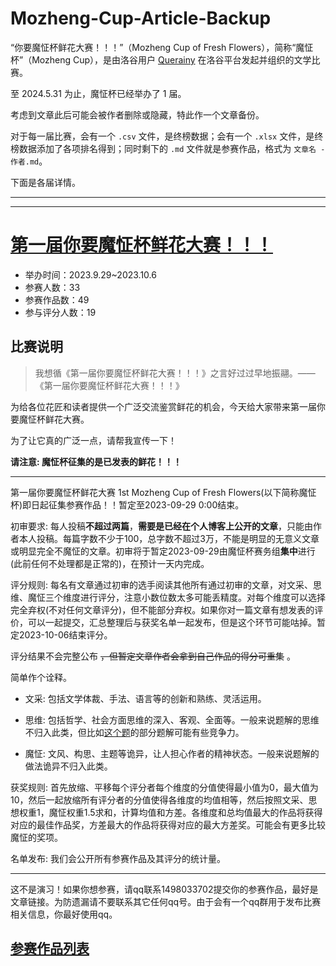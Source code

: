 # Mozheng-Cup-Article-Backup
“你要魔怔杯鲜花大赛！！！”（Mozheng Cup of Fresh Flowers），简称“魔怔杯”（Mozheng Cup），是由洛谷用户 [Querainy](https://www.luogu.com/user/152213) 在洛谷平台发起并组织的文学比赛。

至 2024.5.31 为止，魔怔杯已经举办了 1 届。

考虑到文章此后可能会被作者删除或隐藏，特此作一个文章备份。

对于每一届比赛，会有一个 `.csv` 文件，是终榜数据；会有一个 `.xlsx` 文件，是终榜数据添加了各项排名得到；同时剩下的 `.md` 文件就是参赛作品，格式为 `文章名 - 作者.md`。

下面是各届详情。

---
---

# [第一届你要魔怔杯鲜花大赛！！！](https://www.luogu.com/paste/zuy6eopx)
- 举办时间：2023.9.29~2023.10.6
- 参赛人数：33
- 参赛作品数：49
- 参与评分人数：19

## 比赛说明
> 我想循《第一届你要魔怔杯鲜花大赛！！！》之言好过过早地振翮。——《第一届你要魔怔杯鲜花大赛！！！》

为给各位花匠和读者提供一个广泛交流鉴赏鲜花的机会，今天给大家带来第一届你要魔怔杯鲜花大赛。

为了让它真的广泛一点，请帮我宣传一下！

**请注意: 魔怔杯征集的是已发表的鲜花！！！**

-----

第一届你要魔怔杯鲜花大赛 1st Mozheng Cup of Fresh Flowers(以下简称魔怔杯)即日起征集参赛作品！！暂定至2023-09-29 0:00结束。

初审要求: 每人投稿**不超过两篇**，**需要是已经在个人博客上公开的文章**，只能由作者本人投稿。每篇字数不少于100，总字数不超过3万，不能是明显的无意义文章或明显完全不魔怔的文章。初审将于暂定2023-09-29由魔怔杯赛务组**集中**进行(此前任何不处理都是正常的)，在预计一天内完成。

评分规则: 每名有文章通过初审的选手阅读其他所有通过初审的文章，对文采、思维、魔怔三个维度进行评分，注意小数位数太多可能丢精度。对每个维度可以选择完全弃权(不对任何文章评分)，但不能部分弃权。如果你对一篇文章有想发表的评价，可以一起提交，汇总整理后与获奖名单一起发布，但是这个环节可能咕掉。暂定2023-10-06结束评分。

评分结果不会完整公布 ~~，但暂定文章作者会拿到自己作品的得分可重集~~ 。

简单作个诠释。

 - 文采: 包括文学体裁、手法、语言等的创新和熟练、灵活运用。
 
 - 思维: 包括哲学、社会方面思维的深入、客观、全面等。一般来说题解的思维不归入此类，但比如[这个题](https://www.luogu.com.cn/problem/solution/P8423)的部分题解可能有些竞争力。
 
 - 魔怔: 文风、构思、主题等诡异，让人担心作者的精神状态。一般来说题解的做法诡异不归入此类。

获奖规则: 首先放缩、平移每个评分者每个维度的分值使得最小值为0，最大值为10，然后一起放缩所有评分者的分值使得各维度的均值相等，然后按照文采、思想权重1，魔怔权重1.5求和，计算均值和方差。各维度和总均值最大的作品将获得对应的最佳作品奖，方差最大的作品将获得对应的最大方差奖。可能会有更多比较魔怔的奖项。

名单发布: 我们会公开所有参赛作品及其评分的统计量。

-----

这不是演习！如果你想参赛，请qq联系1498033702提交你的参赛作品，最好是文章链接。为防遗漏请不要联系其它任何qq号。由于会有一个qq群用于发布比赛相关信息，你最好使用qq。

## [参赛作品列表](https://www.luogu.com/paste/1rj3m6z7)

